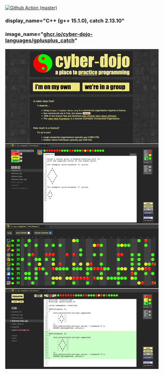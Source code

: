 [![Github Action (master)](https://github.com/cyber-dojo-languages/gplusplus-catch/actions/workflows/main.yml/badge.svg)](https://github.com/cyber-dojo-languages/gplusplus-catch/actions)

### display_name="C++ (g++ 15.1.0), catch 2.13.10"
### image_name="[ghcr.io/cyber-dojo-languages/gplusplus_catch](https://github.com/cyber-dojo-languages/gpp-catch/pkgs/container/gpp_catch)"

![cyber-dojo.org home page](https://github.com/cyber-dojo/cyber-dojo/blob/master/shared/home_page_snapshot.png)
